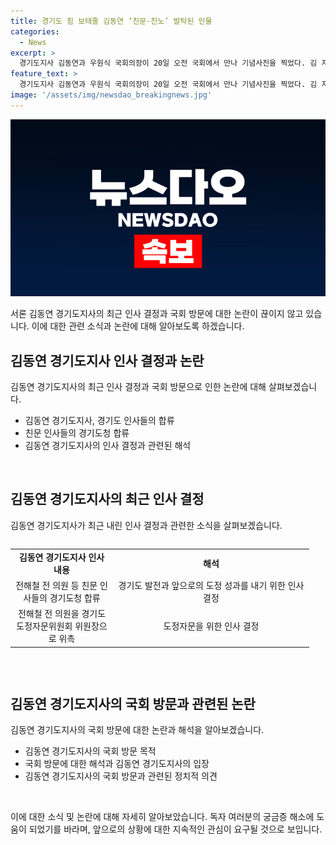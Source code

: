 ```yaml
---
title: 경기도 힘 보태줄 김동연 ‘친문·친노’ 발탁된 인물
categories:
  - News
excerpt: >
  경기도지사 김동연과 우원식 국회의장이 20일 오전 국회에서 만나 기념사진을 찍었다. 김 지사는 친문 인사들이 경기도청에 합류함에 대해 경기도 발전을 위해 힘을 보태줄 분들이라고 말했으며, 친문 인사들을 영입한 것으로 알려졌다. 또한, 김 지사는 대권을 의식한 행보에 대해 권력구조 개편과 정치개혁에 대한 의견을 피력했고, 새로운 시대정신을 담는 개헌이 필요하다는 생각을 갖고 있다고 전했다.
feature_text: >
  경기도지사 김동연과 우원식 국회의장이 20일 오전 국회에서 만나 기념사진을 찍었다. 김 지사는 친문 인사들이 경기도청에 합류함에 대해 경기도 발전을 위해 힘을 보태줄 분들이라고 말했으며, 친문 인사들을 영입한 것으로 알려졌다. 또한, 김 지사는 대권을 의식한 행보에 대해 권력구조 개편과 정치개혁에 대한 의견을 피력했고, 새로운 시대정신을 담는 개헌이 필요하다는 생각을 갖고 있다고 전했다.
image: '/assets/img/newsdao_breakingnews.jpg'
---
```


<p><img src="/assets/img/newsdao_breakingnews.jpg" alt="implanttips 속보" /></p>

<p>서론
김동연 경기도지사의 최근 인사 결정과 국회 방문에 대한 논란이 끊이지 않고 있습니다. 이에 대한 관련 소식과 논란에 대해 알아보도록 하겠습니다.</p>

<h2 data-ke-size="size26">김동연 경기도지사 인사 결정과 논란</h2>

<p>김동연 경기도지사의 최근 인사 결정과 국회 방문으로 인한 논란에 대해 살펴보겠습니다.</p>

<ul>
  <li>김동연 경기도지사, 경기도 인사들의 합류</li>
  <li>친문 인사들의 경기도청 합류</li>
  <li>김동연 경기도지사의 인사 결정과 관련된 해석</li>
</ul>

<p data-ke-size="size16">&nbsp;</p>

<h2 data-ke-size="size26">김동연 경기도지사의 최근 인사 결정</h2>

<p>김동연 경기도지사가 최근 내린 인사 결정과 관련한 소식을 살펴보겠습니다.</p>

<div style="overflow-x:auto;">
  <table>
    <tbody>
      <tr>
        <td style="text-align: center; width: 150px;"><b>김동연 경기도지사 인사 내용</b></td>
        <td style="text-align: center; width: 300px;"><b>해석</b></td>
      </tr>
      <tr>
        <td style="text-align: center; height: 17px;">전해철 전 의원 등 친문 인사들의 경기도청 합류</td>
        <td style="text-align: center; height: 17px;">경기도 발전과 앞으로의 도정 성과를 내기 위한 인사 결정</td>
      </tr>
      <tr>
        <td style="text-align: center; height: 17px;">전해철 전 의원을 경기도 도정자문위원회 위원장으로 위촉</td>
        <td style="text-align: center; height: 17px;">도정자문을 위한 인사 결정</td>
      </tr>
    </tbody>
  </table>
</div>

<p data-ke-size="size16">&nbsp;</p>

<h2 data-ke-size="size26">김동연 경기도지사의 국회 방문과 관련된 논란</h2>

<p>김동연 경기도지사의 국회 방문에 대한 논란과 해석을 알아보겠습니다.</p>

<ul>
  <li>김동연 경기도지사의 국회 방문 목적</li>
  <li>국회 방문에 대한 해석과 김동연 경기도지사의 입장</li>
  <li>김동연 경기도지사의 국회 방문과 관련된 정치적 의견</li>
</ul>

<p data-ke-size="size16">&nbsp;</p>

<p>이에 대한 소식 및 논란에 대해 자세히 알아보았습니다. 독자 여러분의 궁금증 해소에 도움이 되었기를 바라며, 앞으로의 상황에 대한 지속적인 관심이 요구될 것으로 보입니다.</p>

